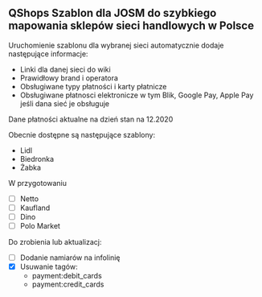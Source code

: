 ## QShops Szablon dla JOSM do szybkiego mapowania sklepów sieci handlowych w Polsce

Uruchomienie szablonu dla wybranej sieci automatycznie dodaje następujące informacje:
- Linki dla danej sieci do wiki
- Prawidłowy brand i operatora
- Obsługiwane typy płatności i karty płatnicze
- Obsługiwane płatnosci elektronicze w tym Blik, Google Pay, Apple Pay jeśli dana sieć je obsługuje

Dane płatności aktualne na dzień stan na 12.2020


Obecnie dostępne są następujące szablony:
- Lidl
- Biedronka
- Żabka

W przygotowaniu
- [ ] Netto
- [ ] Kaufland
- [ ] Dino
- [ ] Polo Market

Do zrobienia lub aktualizacj:
- [ ] Dodanie namiarów na infolinię
- [x] Usuwanie tagów:
  - payment:debit_cards
  - payment:credit_cards
